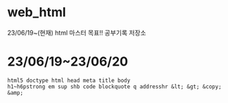 # web_html
23/06/19~(현재) html 마스터 목표!! 공부기록 저장소

# 23/06/19~23/06/20

```
html5 doctype html head meta title body
h1~h6pstrong em sup shb code blockquote q addresshr &lt; &gt; &copy; &amp;
```
